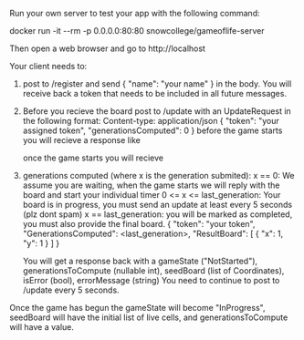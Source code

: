 Run your own server to test your app with the following command:

docker run -it --rm -p 0.0.0.0:80:80 snowcollege/gameoflife-server

Then open a web browser and go to http://localhost

Your client needs to:

1) 
    post to /register and send 
    {
       "name": "your name"
    } 
    in the body. You will receive back a token that needs to be included in all future messages.

2) 
    Before you recieve the board post to /update with an UpdateRequest in the following format: 
    Content-type: application/json
    {
      "token": "your assigned token",
      "generationsComputed": 0
    }
    before the game starts you will recieve a response like

    once the game starts you will recieve 

3)
    generations computed (where x is the generation submited):
        x == 0:
            We assume you are waiting, when the game starts we will reply with the board and start your individual timer
        0 <= x <= last_generation:
            Your board is in progress, you must send an update at least every 5 seconds (plz dont spam)
        x == last_generation:
            you will be marked as completed, you must also provide the final board. 
            {
                "token": "your token",
                "GenerationsComputed": <last_generation>,
                "ResultBoard": [
                    {
                        "x": 1,
                        "y": 1
                    }
                ]
            }

   You will get a response back with a gameState ("NotStarted"), generationsToCompute (nullable int), seedBoard (list of Coordinates), isError (bool), errorMessage (string) You need to continue to post to /update every 5 seconds.

Once the game has begun the gameState will become "InProgress", seedBoard will have the initial list of live cells, and generationsToCompute will have a value.
